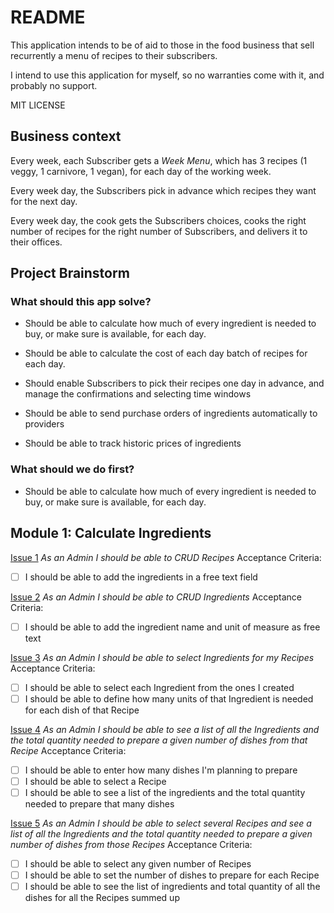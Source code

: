 # README

This application intends to be of aid to those in the food business that sell recurrently a menu of recipes to their subscribers.

I intend to use this application for myself, so no warranties come with it, and probably no support.

MIT LICENSE

## Business context

Every week, each Subscriber gets a _Week Menu_, which has 3 recipes (1 veggy, 1 carnivore, 1 vegan), for each day of the working week.

Every week day, the Subscribers pick in advance which recipes they want for the next day.

Every week day, the cook gets the Subscribers choices, cooks the right number of recipes for the right number of Subscribers, and delivers it to their offices.

## Project Brainstorm

### What should this app solve?

- Should be able to calculate how much of every ingredient is needed to buy, or make sure is available, for each day.

- Should be able to calculate the cost of each day batch of recipes for each day.

- Should enable Subscribers to pick their recipes one day in advance, and manage the confirmations and selecting time windows

- Should be able to send purchase orders of ingredients automatically to providers

- Should be able to track historic prices of ingredients

### What should we do first?

- Should be able to calculate how much of every ingredient is needed to buy, or make sure is available, for each day.

## Module 1: Calculate Ingredients

[Issue 1](https://github.com/matismasters/viandasuy/issues/1)
_As an Admin I should be able to CRUD Recipes_
Acceptance Criteria:
- [ ] I should be able to add the ingredients in a free text field


[Issue 2](https://github.com/matismasters/viandasuy/issues/2)
_As an Admin I should be able to CRUD Ingredients_
Acceptance Criteria:
- [ ] I should be able to add the ingredient name and unit of measure as free text

[Issue 3](https://github.com/matismasters/viandasuy/issues/3)
_As an Admin I should be able to select Ingredients for my Recipes_
Acceptance Criteria:
- [ ] I should be able to select each Ingredient from the ones I created
- [ ] I should be able to define how many units of that Ingredient is needed for each dish of that Recipe

[Issue 4](https://github.com/matismasters/viandasuy/issues/4)
_As an Admin I should be able to see a list of all the Ingredients and the total quantity needed to prepare a given number of dishes from that Recipe_
Acceptance Criteria:
- [ ] I should be able to enter how many dishes I'm planning to prepare
- [ ] I should be able to select a Recipe
- [ ] I should be able to see a list of the ingredients and the total quantity needed to prepare that many dishes

[Issue 5](https://github.com/matismasters/viandasuy/issues/5)
_As an Admin I should be able to select several Recipes and see a list of all the Ingredients and the total quantity needed to prepare a given number of dishes from those Recipes_
Acceptance Criteria:
- [ ] I should be able to select any given number of Recipes
- [ ] I should be able to set the number of dishes to prepare for each Recipe
- [ ] I should be able to see the list of ingredients and total quantity of all the dishes for all the Recipes summed up
